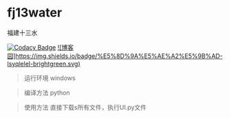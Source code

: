 # fj13water
福建十三水

[![Codacy Badge](https://api.codacy.com/project/badge/Grade/f5a1d0c85e174b83ae85a3fcd62a7b42)](https://www.codacy.com/manual/d744543/13water?utm_source=github.com&amp;utm_medium=referral&amp;utm_content=d744543/13water&amp;utm_campaign=Badge_Grade)
[![博客园]https://img.shields.io/badge/%E5%8D%9A%E5%AE%A2%E5%9B%AD-lsyqlelel-brightgreen.svg)](https://www.cnblogs.com/lsyqlelel/p/11749841.html)

>运行环境 windows

>编译方法 python

>使用方法 直接下载s所有文件，执行UI.py文件
